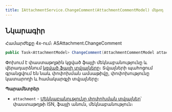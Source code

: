```yaml
---
title: IAttachmentService.ChangeComment(AttachmentCommentModel) մեթոդ
---
```


## Նկարագիր

Համարժեքը 4x-ում։ ASAttachment.ChangeComment

```c#
public Task<AttachmentModel> ChangeComment(AttachmentCommentModel attachment)
```

Փոխում է փաստաթղթին կցված ֆայլի մեկնաբանությունը և վերադարձնում [կցված ֆայլի տվյալները](../../types/AttachmentModel.md)։
Տվյալների պահոցում գրանցվում են նաև փոփոխման ամսաթիվը, փոփոխությունը կատարողի և համակարգչի տվյալները։

**Պարամետրեր**

* `attachment` - [Մեկնաբանությունը փոփոխման տվյալներ](../../types/AttachmentCommentModel.md)՝ փաստաթղթի ISN, ֆայլի անուն, մեկնաբանություն։
